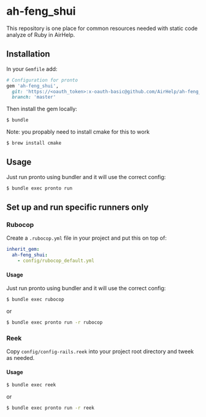 # ah-feng_shui

This repository is one place for common resources needed with static code analyze of Ruby in AirHelp.

## Installation

In your `Gemfile` add:

```ruby
# Configuration for pronto
gem 'ah-feng_shui',
  git: 'https://<oauth_token>:x-oauth-basic@github.com/AirHelp/ah-feng_shui',
  branch: 'master'
```

Then install the gem locally:

```bash
$ bundle
```

Note: you propably need to install cmake for this to work

```bash
$ brew install cmake
```

## Usage

Just run pronto using bundler and it will use the correct config:

```bash
$ bundle exec pronto run
```

## Set up and run specific runners only

### Rubocop

Create a `.rubocop.yml` file in your project and put this on top of:

```yml
inherit_gem:
  ah-feng_shui:
    - config/rubocop_default.yml
```

#### Usage

Just run pronto using bundler and it will use the correct config:

```bash
$ bundle exec rubocop
```
or

```bash
$ bundle exec pronto run -r rubocop
```

### Reek

Copy `config/config-rails.reek` into your project root directory and tweek as needed.

#### Usage

```bash
$ bundle exec reek
```
or

```bash
$ bundle exec pronto run -r reek
```
